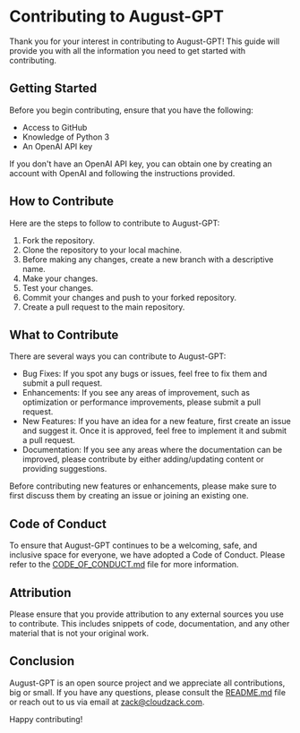 # Contributing to August-GPT

Thank you for your interest in contributing to August-GPT! This guide will provide you with all the information you need to get started with contributing.

## Getting Started

Before you begin contributing, ensure that you have the following:

- Access to GitHub
- Knowledge of Python 3
- An OpenAI API key

If you don't have an OpenAI API key, you can obtain one by creating an account with OpenAI and following the instructions provided.

## How to Contribute

Here are the steps to follow to contribute to August-GPT:

1. Fork the repository.
2. Clone the repository to your local machine.
3. Before making any changes, create a new branch with a descriptive name.
4. Make your changes.
5. Test your changes.
6. Commit your changes and push to your forked repository.
7. Create a pull request to the main repository.

## What to Contribute

There are several ways you can contribute to August-GPT:

- Bug Fixes: If you spot any bugs or issues, feel free to fix them and submit a pull request.
- Enhancements: If you see any areas of improvement, such as optimization or performance improvements, please submit a pull request.
- New Features: If you have an idea for a new feature, first create an issue and suggest it. Once it is approved, feel free to implement it and submit a pull request.
- Documentation: If you see any areas where the documentation can be improved, please contribute by either adding/updating content or providing suggestions.

Before contributing new features or enhancements, please make sure to first discuss them by creating an issue or joining an existing one.

## Code of Conduct

To ensure that August-GPT continues to be a welcoming, safe, and inclusive space for everyone, we have adopted a Code of Conduct. Please refer to the [CODE_OF_CONDUCT.md](https://github.com/zackrylangford/openai-august-CODE_OF_CONDUCT.md) file for more information.

## Attribution

Please ensure that you provide attribution to any external sources you use to contribute. This includes snippets of code, documentation, and any other material that is not your original work.

## Conclusion

August-GPT is an open source project and we appreciate all contributions, big or small. If you have any questions, please consult the [README.md](https://github.com/zackrylangford/openai-august/README.md) file or reach out to us via email at [zack@cloudzack.com](mailto:zack@cloudzack.com).

Happy contributing!